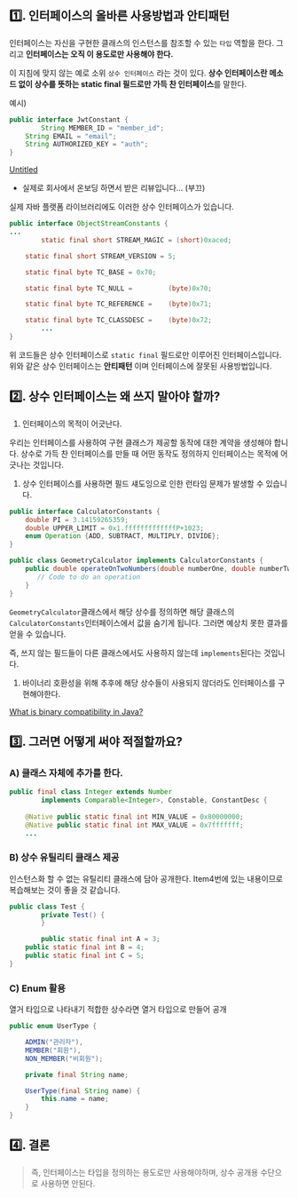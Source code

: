 ## 1️⃣. 인터페이스의 올바른 사용방법과 안티패턴

인터페이스는 자신을 구현한 클래스의 인스턴스를 참조할 수 있는 `타입` 역할을 한다. 그리고 **인터페이스는 오직 이 용도로만 사용해야 한다.**

이 지침에 맞지 않는 예로 소위 `상수 인터페이스` 라는 것이 있다. **상수 인터페이스란 메소드 없이 상수를 뜻하는 static final 필드로만 가득 찬 인터페이스**를 말한다.

예시)

```java
public interface JwtConstant {
		String MEMBER_ID = "member_id";
    String EMAIL = "email";
    String AUTHORIZED_KEY = "auth";
}
```

[Untitled](https://prod-files-secure.s3.us-west-2.amazonaws.com/a7812e84-4697-40a0-8127-3e3229a9a64b/a7b802f9-3592-4e6a-ba47-90bc8f654e46/Untitled.png)

- 실제로 회사에서 온보딩 하면서 받은 리뷰입니다… (부끄)

실제 자바 플랫폼 라이브러리에도 이러한 상수 인터페이스가 있습니다.

```java
public interface ObjectStreamConstants {
...
		static final short STREAM_MAGIC = (short)0xaced;

    static final short STREAM_VERSION = 5;

    static final byte TC_BASE = 0x70;

    static final byte TC_NULL =         (byte)0x70;

    static final byte TC_REFERENCE =    (byte)0x71;

    static final byte TC_CLASSDESC =    (byte)0x72;
		...
}
```

위 코드들은 상수 인터페이스로 `static final` 필드로만 이루어진 인터페이스입니다. 위와 같은 상수 인터페이스는 **안티패턴** 이며 인터페이스에 잘못된 사용방법입니다.

## 2️⃣. 상수 인터페이스는 왜 쓰지 말아야 할까?

1. 인터페이스의 목적이 어긋난다.

우리는 인터페이스를 사용하여 구현 클래스가 제공할 동작에 대한 계약을 생성해야 합니다. 상수로 가득 찬 인터페이스를 만들 때 어떤 동작도 정의하지 인터페이스는 목적에 어긋나는 것입니다.

1. 상수 인터페이스를 사용하면 필드 섀도잉으로 인한 런타임 문제가 발생할 수 있습니다.

```java
public interface CalculatorConstants {
    double PI = 3.14159265359;
    double UPPER_LIMIT = 0x1.fffffffffffffP+1023;
    enum Operation {ADD, SUBTRACT, MULTIPLY, DIVIDE};
}
```

```java
public class GeometryCalculator implements CalculatorConstants {    
    public double operateOnTwoNumbers(double numberOne, double numberTwo, Operation operation) {
       // Code to do an operation
    }
}
```

`GeometryCalculator`클래스에서 해당 상수를 정의하면 해당 클래스의 `CalculatorConstants`인터페이스에서 값을 숨기게 됩니다. 그러면 예상치 못한 결과를 얻을 수 있습니다.

즉, 쓰지 않는 필드들이 다른 클래스에서도 사용하지 않는데 `implements`된다는 것입니다.

1. 바이너리 호환성을 위해 추후에 해당 상수들이 사용되지 않더라도 인터페이스를 구현해야한다.

[What is binary compatibility in Java?](https://stackoverflow.com/questions/14973380/what-is-binary-compatibility-in-java)

## 3️⃣. 그러면 어떻게 써야 적절할까요?

### A) 클래스 자체에 추가를 한다.

```java
public final class Integer extends Number
        implements Comparable<Integer>, Constable, ConstantDesc {
    
    @Native public static final int MIN_VALUE = 0x80000000;
    @Native public static final int MAX_VALUE = 0x7fffffff;
    ...
```

### B) 상수 유틸리티 클래스 제공

인스턴스화 할 수 없는 유틸리티 클래스에 담아 공개한다. Item4번에 있는 내용이므로 복습해보는 것이 좋을 것 같습니다.

```java
public class Test {
		private Test() {
		}

		public static final int A = 3;
    public static final int B = 4;
    public static final int C = 5;
}
```

### C) Enum 활용

열거 타입으로 나타내기 적합한 상수라면 열거 타입으로 만들어 공개

```java
public enum UserType {

    ADMIN("관리자"),
    MEMBER("회원"),
    NON_MEMBER("비회원");

    private final String name;

    UserType(final String name) {
        this.name = name;
    }
}
```

## 4️⃣. 결론

> 즉, 인터페이스는 타입을 정의하는 용도로만 사용해야하며, 상수 공개용 수단으로 사용하면 안된다.
>
